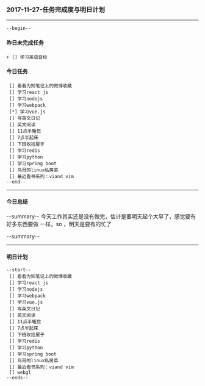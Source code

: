 ### 2017-11-27-任务完成度与明日计划

----------------------------------------------------------------------------------------------------------
    --begin--
#### 昨日未完成任务
    + [] 学习英语音标

#### 今日任务
     [] 看看为知笔记上的微博收藏
     [] 学习react js
     [] 学习nodejs
     [] 学习webpack
     [*] 学习vue.js
     [] 写英文日记
     [] 英文阅读
     [] 11点半睡觉
     [] 7点半起床
     [] 下班收拾屋子
     [] 学习redis
     [] 学习python
     [] 学习spring boot
     [] 鸟哥的linux私房菜
     [] 最近看书系列：viand vim
	--end--

----------------------------------------------------------------------------------------------------------
#### 今日总结
--summary--
今天工作其实还是没有做完，估计是要明天起个大早了，感觉要有好多东西要做
一样，so ，明天是要有的忙了


--summary--

----------------------------------------------------------------------------------------------------------
#### 明日计划
    --start--
     [] 看看为知笔记上的微博收藏
     [] 学习react js
     [] 学习nodejs
     [] 学习webpack
     [] 学习vue.js
     [] 写英文日记
     [] 英文阅读
     [] 11点半睡觉
     [] 7点半起床
     [] 下班收拾屋子
     [] 学习redis
     [] 学习python
     [] 学习spring boot
     [] 鸟哥的linux私房菜
     [] 最近看书系列：viand vim
	 [] webgl
    --ends--
